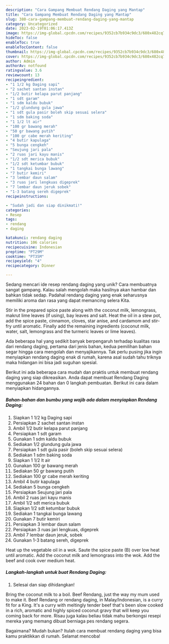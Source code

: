 ```yaml
---
description: "Cara Gampang Membuat Rendang Daging yang Mantap"
title: "Cara Gampang Membuat Rendang Daging yang Mantap"
slug: 380-cara-gampang-membuat-rendang-daging-yang-mantap
category: Uncategorized
date: 2023-02-19T01:06:17.413Z
image: https://img-global.cpcdn.com/recipes/9352cb7b934c9dc3/680x482cq70/rendang-daging-foto-resep-utama.jpg
hideToc: false
enableToc: true
enableTocContent: false
thumbnail: https://img-global.cpcdn.com/recipes/9352cb7b934c9dc3/680x482cq70/rendang-daging-foto-resep-utama.jpg
cover: https://img-global.cpcdn.com/recipes/9352cb7b934c9dc3/680x482cq70/rendang-daging-foto-resep-utama.jpg
author: Admin
authorAv: notfound
ratingvalue: 3.6
reviewcount: 13
recipeingredient:
- "1 1/2 kg Daging sapi"
- "2 sachet santan instan"
- "1/2 butir kelapa parut panjang"
- "1 sdt garam"
- "1 sdm kaldu bubuk"
- "1/2 glundung gula jawa"
- "1 sdt gula pasir boleh skip sesuai selera"
- "1 sdm baking soda"
- "1 1/2 lt air"
- "100 gr bawang merah"
- "50 gr bawang putih"
- "100 gr cabe merah keriting"
- "4 butir kapulaga"
- "5 bunga cengkeh"
- "Seujung jari pala"
- "2 ruas jari kayu manis"
- "1/2 sdt merica bubuk"
- "1/2 sdt ketumbar bubuk"
- "1 tangkai bunga lawang"
- "7 butir kemiri"
- "3 lembar daun salam"
- "3 ruas jari lengkuas digeprek"
- "7 lembar daun jeruk sobek"
- "1-3 batang sereh digeprek"
recipeinstructions:

- "Sudah jadi dan siap dinikmati!"
categories:
- Resep
tags:
- rendang
- daging

katakunci: rendang daging 
nutrition: 106 calories
recipecuisine: Indonesian
preptime: "PT29M"
cooktime: "PT35M"
recipeyield: "4"
recipecategory: Dinner

---
```





Sedang mencari ide resep rendang daging yang unik? Cara membuatnya sangat gampang. Kalau salah mengolah maka hasilnya akan hambar dan bahkan tidak sedap. Padahal rendang daging yang enak seharusnya memiliki aroma dan rasa yang dapat memancing selera Kita.





Stir in the prepared spice paste along with the coconut milk, lemongrass, makrut lime leaves (if using), bay leaves and salt. Heat the oil in a stew pot, add the spice paste, cinnamon, cloves, star anise, and cardamom and stir-fry until aromatic. Finally add the remaining ingredients (coconut milk, water, salt, lemongrass and the turmeric leaves or lime leaves).

Ada beberapa hal yang sedikit banyak berpengaruh terhadap kualitas rasa dari rendang daging, pertama dari jenis bahan, kedua pemilihan bahan segar hingga cara mengolah dan menyajikannya. Tak perlu pusing jika ingin menyiapkan rendang daging enak di rumah, karena asal sudah tahu triknya maka hidangan ini bisa jadi suguhan spesial.






Berikut ini ada beberapa cara mudah dan praktis untuk membuat rendang daging yang siap dikreasikan. Anda dapat membuat Rendang Daging menggunakan 24 bahan dan 0 langkah pembuatan. Berikut ini cara dalam menyiapkan hidangannya.

<!--inarticleads1-->

##### Bahan-bahan dan bumbu yang wajib ada dalam menyiapkan Rendang Daging:

1. Siapkan 1 1/2 kg Daging sapi
1. Persiapkan 2 sachet santan instan
1. Ambil 1/2 butir kelapa parut panjang
1. Persiapkan 1 sdt garam
1. Gunakan 1 sdm kaldu bubuk
1. Sediakan 1/2 glundung gula jawa
1. Persiapkan 1 sdt gula pasir (boleh skip sesuai selera)
1. Sediakan 1 sdm baking soda
1. Siapkan 1 1/2 lt air
1. Gunakan 100 gr bawang merah
1. Sediakan 50 gr bawang putih
1. Sediakan 100 gr cabe merah keriting
1. Ambil 4 butir kapulaga
1. Sediakan 5 bunga cengkeh
1. Persiapkan Seujung jari pala
1. Ambil 2 ruas jari kayu manis
1. Ambil 1/2 sdt merica bubuk
1. Siapkan 1/2 sdt ketumbar bubuk
1. Sediakan 1 tangkai bunga lawang
1. Gunakan 7 butir kemiri
1. Persiapkan 3 lembar daun salam
1. Persiapkan 3 ruas jari lengkuas, digeprek
1. Ambil 7 lembar daun jeruk, sobek
1. Gunakan 1-3 batang sereh, digeprek


Heat up the vegetable oil in a wok. Saute the spice paste (B) over low heat until aromatic. Add the coconut milk and lemongrass into the wok. Add the beef and cook over medium heat. 

<!--inarticleads2-->

##### Langkah-langkah untuk buat Rendang Daging:


1. Selesai dan siap dihidangkan!

Bring the coconut milk to a boil. Beef Rendang, just the way my mum used to make it. Beef Rendang or rendang daging, in Malay/Indonesian, is a curry fit for a King. It&#39;s a curry with meltingly tender beef that&#39;s been slow cooked in a rich, aromatic and highly spiced coconut gravy that will keep you coming back for more. Risau juga kalau beliau tidak mahu berkongsi resepi mereka yang memang dibuat berniaga pes rendang segera. 

Bagaimana? Mudah bukan? Itulah cara membuat rendang daging yang bisa kamu praktikkan di rumah. Selamat mencoba!
